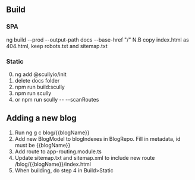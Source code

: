 ## Build

### SPA

ng build --prod --output-path docs --base-href "/"
 N.B copy index.html as 404.html, keep robots.txt and sitemap.txt

### Static
 0. ng add @scullyio/init
 1. delete docs folder
 2. npm run build:scully
 3. npm run scully
 4. or npm run scully -- --scanRoutes

## Adding a new blog
 1. Run ng g c blog/{{blogName}}
 2. Add new BlogModel to blogIndexes in BlogRepo. Fill in metadata, id must be {{blogName}}
 3. Add route to app-routing.module.ts
 4. Update sitemap.txt and sitemap.xml to include new route /blog/{{blogName}}/index.html
 4. When building, do step 4 in Build>Static